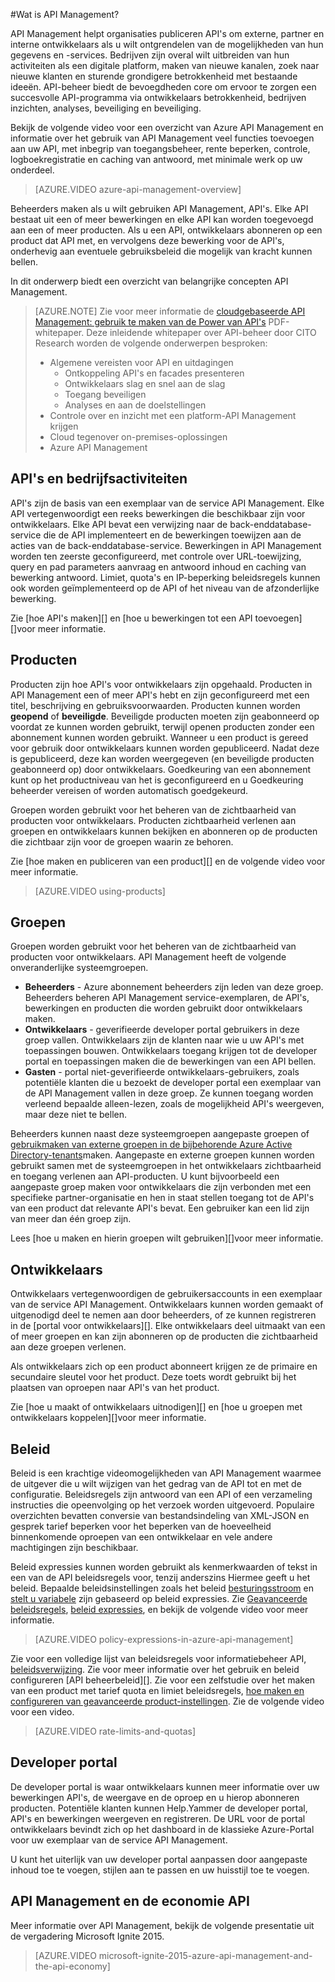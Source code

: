 <properties 
    pageTitle="Beheer van de API-basisbegrippen" 
    description="Meer informatie over API's, producten, rollen, groepen en andere belangrijke concepten API Management." 
    services="api-management" 
    documentationCenter="" 
    authors="steved0x" 
    manager="erikre" 
    editor=""/>

<tags 
    ms.service="api-management" 
    ms.workload="mobile" 
    ms.tgt_pltfrm="na" 
    ms.devlang="na" 
    ms.topic="hero-article" 
    ms.date="10/25/2016" 
    ms.author="sdanie"/>

#<a name="what-is-api-management"></a>Wat is API Management?

API Management helpt organisaties publiceren API's om externe, partner en interne ontwikkelaars als u wilt ontgrendelen van de mogelijkheden van hun gegevens en -services. Bedrijven zijn overal wilt uitbreiden van hun activiteiten als een digitale platform, maken van nieuwe kanalen, zoek naar nieuwe klanten en sturende grondigere betrokkenheid met bestaande ideeën. API-beheer biedt de bevoegdheden core om ervoor te zorgen een succesvolle API-programma via ontwikkelaars betrokkenheid, bedrijven inzichten, analyses, beveiliging en beveiliging.

Bekijk de volgende video voor een overzicht van Azure API Management en informatie over het gebruik van API Management veel functies toevoegen aan uw API, met inbegrip van toegangsbeheer, rente beperken, controle, logboekregistratie en caching van antwoord, met minimale werk op uw onderdeel.

> [AZURE.VIDEO azure-api-management-overview]

Beheerders maken als u wilt gebruiken API Management, API's. Elke API bestaat uit een of meer bewerkingen en elke API kan worden toegevoegd aan een of meer producten. Als u een API, ontwikkelaars abonneren op een product dat API met, en vervolgens deze bewerking voor de API's, onderhevig aan eventuele gebruiksbeleid die mogelijk van kracht kunnen bellen.

In dit onderwerp biedt een overzicht van belangrijke concepten API Management.

>[AZURE.NOTE] Zie voor meer informatie de [cloudgebaseerde API Management: gebruik te maken van de Power van API's](http://j.mp/ms-apim-whitepaper) PDF-whitepaper. Deze inleidende whitepaper over API-beheer door CITO Research worden de volgende onderwerpen besproken: 
>
> - Algemene vereisten voor API en uitdagingen
>     - Ontkoppeling API's en facades presenteren
>     - Ontwikkelaars slag en snel aan de slag
>     - Toegang beveiligen
>     - Analyses en aan de doelstellingen
> - Controle over en inzicht met een platform-API Management krijgen
> - Cloud tegenover on-premises-oplossingen
> - Azure API Management

## <a name="apis"> </a>API's en bedrijfsactiviteiten

API's zijn de basis van een exemplaar van de service API Management. Elke API vertegenwoordigt een reeks bewerkingen die beschikbaar zijn voor ontwikkelaars. Elke API bevat een verwijzing naar de back-enddatabase-service die de API implementeert en de bewerkingen toewijzen aan de acties van de back-enddatabase-service. Bewerkingen in API Management worden ten zeerste geconfigureerd, met controle over URL-toewijzing, query en pad parameters aanvraag en antwoord inhoud en caching van bewerking antwoord. Limiet, quota's en IP-beperking beleidsregels kunnen ook worden geïmplementeerd op de API of het niveau van de afzonderlijke bewerking.

Zie [hoe API's maken][] en [hoe u bewerkingen tot een API toevoegen][]voor meer informatie.


## <a name="products"></a> Producten

Producten zijn hoe API's voor ontwikkelaars zijn opgehaald. Producten in API Management een of meer API's hebt en zijn geconfigureerd met een titel, beschrijving en gebruiksvoorwaarden. Producten kunnen worden **geopend** of **beveiligde**. Beveiligde producten moeten zijn geabonneerd op voordat ze kunnen worden gebruikt, terwijl openen producten zonder een abonnement kunnen worden gebruikt. Wanneer u een product is gereed voor gebruik door ontwikkelaars kunnen worden gepubliceerd. Nadat deze is gepubliceerd, deze kan worden weergegeven (en beveiligde producten geabonneerd op) door ontwikkelaars. Goedkeuring van een abonnement kunt op het productniveau van het is geconfigureerd en u Goedkeuring beheerder vereisen of worden automatisch goedgekeurd.

Groepen worden gebruikt voor het beheren van de zichtbaarheid van producten voor ontwikkelaars. Producten zichtbaarheid verlenen aan groepen en ontwikkelaars kunnen bekijken en abonneren op de producten die zichtbaar zijn voor de groepen waarin ze behoren. 

Zie [hoe maken en publiceren van een product][] en de volgende video voor meer informatie.

> [AZURE.VIDEO using-products]

## <a name="groups"></a> Groepen

Groepen worden gebruikt voor het beheren van de zichtbaarheid van producten voor ontwikkelaars. API Management heeft de volgende onveranderlijke systeemgroepen.

-   **Beheerders** - Azure abonnement beheerders zijn leden van deze groep. Beheerders beheren API Management service-exemplaren, de API's, bewerkingen en producten die worden gebruikt door ontwikkelaars maken.
-   **Ontwikkelaars** - geverifieerde developer portal gebruikers in deze groep vallen. Ontwikkelaars zijn de klanten naar wie u uw API's met toepassingen bouwen. Ontwikkelaars toegang krijgen tot de developer portal en toepassingen maken die de bewerkingen van een API bellen.
-   **Gasten** - portal niet-geverifieerde ontwikkelaars-gebruikers, zoals potentiële klanten die u bezoekt de developer portal een exemplaar van de API Management vallen in deze groep. Ze kunnen toegang worden verleend bepaalde alleen-lezen, zoals de mogelijkheid API's weergeven, maar deze niet te bellen.

Beheerders kunnen naast deze systeemgroepen aangepaste groepen of [gebruikmaken van externe groepen in de bijbehorende Azure Active Directory-tenants](api-management-howto-aad.md#how-to-add-an-external-azure-active-directory-group)maken. Aangepaste en externe groepen kunnen worden gebruikt samen met de systeemgroepen in het ontwikkelaars zichtbaarheid en toegang verlenen aan API-producten. U kunt bijvoorbeeld een aangepaste groep maken voor ontwikkelaars die zijn verbonden met een specifieke partner-organisatie en hen in staat stellen toegang tot de API's van een product dat relevante API's bevat. Een gebruiker kan een lid zijn van meer dan één groep zijn.

Lees [hoe u maken en hierin groepen wilt gebruiken][]voor meer informatie.

## <a name="developers"></a> Ontwikkelaars

Ontwikkelaars vertegenwoordigen de gebruikersaccounts in een exemplaar van de service API Management. Ontwikkelaars kunnen worden gemaakt of uitgenodigd deel te nemen aan door beheerders, of ze kunnen registreren in de [portal voor ontwikkelaars][]. Elke ontwikkelaars deel uitmaakt van een of meer groepen en kan zijn abonneren op de producten die zichtbaarheid aan deze groepen verlenen.

Als ontwikkelaars zich op een product abonneert krijgen ze de primaire en secundaire sleutel voor het product. Deze toets wordt gebruikt bij het plaatsen van oproepen naar API's van het product.

Zie [hoe u maakt of ontwikkelaars uitnodigen][] en [hoe u groepen met ontwikkelaars koppelen][]voor meer informatie.

## <a name="policies"></a> Beleid

Beleid is een krachtige videomogelijkheden van API Management waarmee de uitgever die u wilt wijzigen van het gedrag van de API tot en met de configuratie. Beleidsregels zijn antwoord van een API of een verzameling instructies die opeenvolging op het verzoek worden uitgevoerd. Populaire overzichten bevatten conversie van bestandsindeling van XML-JSON en gesprek tarief beperken voor het beperken van de hoeveelheid binnenkomende oproepen van een ontwikkelaar en vele andere machtigingen zijn beschikbaar.

Beleid expressies kunnen worden gebruikt als kenmerkwaarden of tekst in een van de API beleidsregels voor, tenzij anderszins Hiermee geeft u het beleid. Bepaalde beleidsinstellingen zoals het beleid [besturingsstroom](https://msdn.microsoft.com/library/azure/dn894085.aspx#choose) en [stelt u variabele](https://msdn.microsoft.com/library/azure/dn894085.aspx#set-variable) zijn gebaseerd op beleid expressies. Zie [Geavanceerde beleidsregels](https://msdn.microsoft.com/library/azure/dn894085.aspx#AdvancedPolicies), [beleid expressies](https://msdn.microsoft.com/library/azure/dn910913.aspx), en bekijk de volgende video voor meer informatie.

> [AZURE.VIDEO policy-expressions-in-azure-api-management]

Zie voor een volledige lijst van beleidsregels voor informatiebeheer API, [beleidsverwijzing][]. Zie voor meer informatie over het gebruik en beleid configureren [API beheerbeleid][]. Zie voor een zelfstudie over het maken van een product met tarief quota en limiet beleidsregels, [hoe maken en configureren van geavanceerde product-instellingen][]. Zie de volgende video voor een video.

> [AZURE.VIDEO rate-limits-and-quotas]

## <a name="developer-portal"></a> Developer portal

De developer portal is waar ontwikkelaars kunnen meer informatie over uw bewerkingen API's, de weergave en de oproep en u hierop abonneren producten. Potentiële klanten kunnen Help.Yammer de developer portal, API's en bewerkingen weergeven en registreren. De URL voor de portal ontwikkelaars bevindt zich op het dashboard in de klassieke Azure-Portal voor uw exemplaar van de service API Management.

U kunt het uiterlijk van uw developer portal aanpassen door aangepaste inhoud toe te voegen, stijlen aan te passen en uw huisstijl toe te voegen.

## <a name="api-management-and-the-api-economy"></a>API Management en de economie API

Meer informatie over API Management, bekijk de volgende presentatie uit de vergadering Microsoft Ignite 2015.

> [AZURE.VIDEO microsoft-ignite-2015-azure-api-management-and-the-api-economy]

[APIs and operations]: #apis
[Products]: #products
[Groups]: #groups
[Developers]: #developers
[Policies]: #policies
[Developer portal]: #developer-portal

[Het maken van API 's]: api-management-howto-create-apis.md
[Bewerkingen toevoegen aan een API]: api-management-howto-add-operations.md
[Het maken en publiceren van een product]: api-management-howto-add-products.md
[Het maken en hierin groepen wilt gebruiken]: api-management-howto-create-groups.md
[Het koppelen van groepen met ontwikkelaars]: api-management-howto-create-groups.md#associate-group-developer
[Hoe maken en configureren van geavanceerde product-instellingen]: api-management-howto-product-with-rules.md
[Het maken of ontwikkelaars uitnodigen]: api-management-howto-create-or-invite-developers.md
[Beleidsverwijzing]: api-management-policy-reference.md
[Beleidsregels voor informatiebeheer API]: api-management-howto-policies.md
[Create an API Management service instance]: api-management-get-started.md#create-service-instance



 

